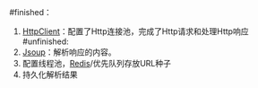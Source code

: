 #finished：
1. [HttpClient](https://hc.apache.org/httpcomponents-client-ga/)：配置了Http连接池，完成了Http请求和处理Http响应<br>
#unfinished:
1. [Jsoup](https://jsoup.org/)：解析响应的内容。
2. 配置线程池，[Redis](https://redis.io/)/优先队列存放URL种子
3. 持久化解析结果
